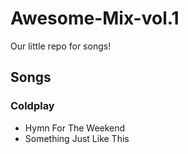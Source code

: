 # Awesome-Mix-vol.1

Our little repo for songs!

## Songs
### Coldplay
 - Hymn For The Weekend
 - Something Just Like This
